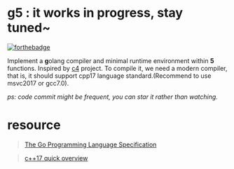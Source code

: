 # g5 : it works in progress, stay tuned~
[![forthebadge](https://forthebadge.com/images/badges/makes-people-smile.svg)](https://forthebadge.com)

Implement a **g**olang compiler and minimal runtime environment within **5** functions. Inspired by [c4](https://github.com/rswier/c4) project. To compile it, we need a modern compiler, that is, it should support cpp17 language standard.(Recommend to use msvc2017 or gcc7.0).

*ps: code commit might be frequent, you can star it rather than watching.*

# resource
> [The Go Programming Language Specification](https://golang.org/ref/spec)

> [c++17 quick overview](https://github.com/changkun/modern-cpp-tutorial)